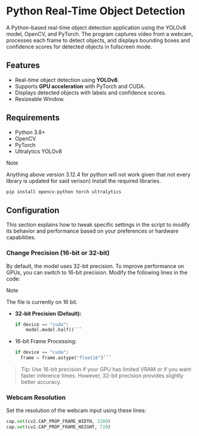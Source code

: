 # Python Real-Time Object Detection

A Python-based real-time object detection application using the YOLOv8 model, OpenCV, and PyTorch. The program captures video from a webcam, processes each frame to detect objects, and displays bounding boxes and confidence scores for detected objects in fullscreen mode.

## Features
- Real-time object detection using **YOLOv8**.
- Supports **GPU acceleration** with PyTorch and CUDA.
- Displays detected objects with labels and confidence scores.
- Resizeable Window.

## Requirements
- Python 3.8+
- OpenCV
- PyTorch
- Ultralytics YOLOv8

> [!NOTE]
> Anything above version 3.12.4 for python will not work given that not every library is updated for said verison)
Install the required libraries.
```bash
pip install opencv-python torch ultralytics
```

## Configuration
This section explains how to tweak specific settings in the script to modify its behavior and performance based on your preferences or hardware capabilities.

### Change Precision (16-bit or 32-bit)
By default, the model uses 32-bit precision. To improve performance on GPUs, you can switch to 16-bit precision. Modify the following lines in the code:
> [!NOTE]
> The file is currently on 16 bit.

- **32-bit Precision (Default):**
  ```python
  if device == "cuda":
      model.model.half()```
- 16-bit Frame Processing:
  ```Python
  if device == "cuda":
    frame = frame.astype("float16")```
> Tip: Use 16-bit precision if your GPU has limited VRAM or if you want faster inference times. However, 32-bit precision provides slightly better accuracy.

### Webcam Resolution
Set the resolution of the webcam input using these lines:

```Python
cap.set(cv2.CAP_PROP_FRAME_WIDTH, 1280)
cap.set(cv2.CAP_PROP_FRAME_HEIGHT, 720)
```







